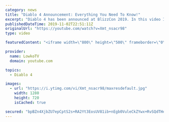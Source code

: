 ```yaml
---
category: news
title: "Diablo 4 Announcement: Everything You Need To Know!"
excerpt: "Diablo 4 has been announced at BlizzCon 2019. In this video I go over everything you need to know about this upcoming Blizzard Entertainment game."
publishedDateTime: 2019-11-02T22:51:11Z
originalUrl: "https://youtube.com/watch?v=Xmt_nsacr98"
type: video

featuredContent: "<iframe width=\"800\" height=\"500\" frameborder=\"0\" src=\"https://www.youtube.com/embed/Xmt_nsacr98\" allow=\"accelerometer; autoplay; encrypted-media; gyroscope; picture-in-picture\" allowfullscreen></iframe>"

provider:
  name: LowkoTV
  domain: youtube.com

topics:
  - Diablo 4

images:
  - url: "https://i.ytimg.com/vi/Xmt_nsacr98/maxresdefault.jpg"
    width: 1280
    height: 720
    isCached: true

secured: "bpBZn4XjbZU7epCptS2s+RA2Yt3EosUV81ib+nEgb0VuleCkZYwx+RvSQdTHe+Rm/caELZx3qGmCDRsUM7sFT7JejfboIZj7cmQQ+h5/sNjd/bqb9kS4xuiNa7ewGnu0p8qzrXPkfKYRiwZhoHbqdmPV02GROkTA7tW4s95U6VaZELBiAZ6Bqh/XKni4lbaOINYhSUfQ0apYBpdEx30Qwjz05HfL+00IEDve4xQv164fy/JULR1l7imqyMeI7k/fMnaCvJVTXhCZHf1V5c/vpooTw3A6lRojt+RgsEpr2tj7Kpy03NBpht8CfjO1WO2OkLLAigcFbgIWMDk920JPgvsR3VSg25t6jV979EPHl2fjIBo188RIpWkbfWXnEgb9fq6DCnQj/k76UE3aCZj+umj2TvIsegT63lWNTK1P853etFk4cL5f6fCQzrXFHOsb;gl2v8zmEjSf+RIsbvRmqbQ=="
---
```


